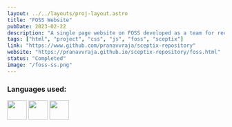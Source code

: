```yaml
---
layout: ../../layouts/proj-layout.astro
title: "FOSS Website"
pubDate: 2023-02-22
description: "A single page website on FOSS developed as a team for recruitment of The sceptix club."
tags: ["html", "project", "css", "js", "foss", "sceptix"]
link: "https://www.github.com/pranavvraja/sceptix-repository"
website: "https://pranavvraja.github.io/sceptix-repository/foss.html"
status: "Completed"
image: "/foss-ss.png"
---
```


<h3>Languages used:</h3>
<img src="/html.png" width=45px>
<img src="/css.png" width=45px>
<img src="/js.png" width=45px>
